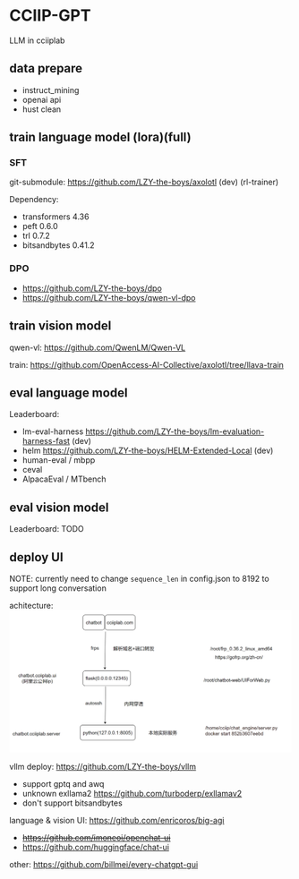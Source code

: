 # CCIIP-GPT

LLM in cciiplab 

## data prepare

- instruct_mining 
- openai api
- hust clean

## train language model (lora)(full) 

### SFT

git-submodule: https://github.com/LZY-the-boys/axolotl (dev) (rl-trainer)

Dependency:  
-  transformers 4.36
-  peft 0.6.0
-  trl 0.7.2
-  bitsandbytes 0.41.2

### DPO

- https://github.com/LZY-the-boys/dpo
- https://github.com/LZY-the-boys/qwen-vl-dpo


## train vision model 

qwen-vl: https://github.com/QwenLM/Qwen-VL

train: https://github.com/OpenAccess-AI-Collective/axolotl/tree/llava-train

## eval language model 

Leaderboard:
- lm-eval-harness https://github.com/LZY-the-boys/lm-evaluation-harness-fast (dev)
- helm https://github.com/LZY-the-boys/HELM-Extended-Local (dev)
- human-eval / mbpp
- ceval
- AlpacaEval / MTbench

## eval vision model 

Leaderboard: TODO

## deploy UI

NOTE: currently need to change `sequence_len` in config.json to 8192 to support long conversation

achitecture: ![ui/deploy](ui/deploy.png)

vllm deploy: https://github.com/LZY-the-boys/vllm
- support gptq and awq
- unknown exllama2 https://github.com/turboderp/exllamav2
- don't support bitsandbytes

language & vision  UI: https://github.com/enricoros/big-agi
- ~~https://github.com/imoneoi/openchat-ui~~
- https://github.com/huggingface/chat-ui

other: https://github.com/billmei/every-chatgpt-gui
